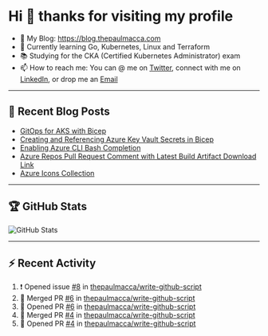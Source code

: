 # Hi 👋 thanks for visiting my profile

- 💬 My Blog: <https://blog.thepaulmacca.com>
- 🌱 Currently learning Go, Kubernetes, Linux and Terraform
- 📚 Studying for the CKA (Certified Kubernetes Administrator) exam
- 📫 How to reach me: You can @ me on [Twitter](https://twitter.com/thepaulmacca), connect with me on [LinkedIn](https://www.linkedin.com/in/thepaulmacca/), or drop me an [Email](mailto:pm@thepaulmacca.com)

---

## :blue_book: Recent Blog Posts
<!-- BLOG-POST-LIST:START -->
- [GitOps for AKS with Bicep](https://blog.thepaulmacca.com/gitops-for-aks-with-bicep)
- [Creating and Referencing Azure Key Vault Secrets in Bicep](https://blog.thepaulmacca.com/creating-and-referencing-azure-key-vault-secrets-in-bicep)
- [Enabling Azure CLI Bash Completion](https://blog.thepaulmacca.com/enabling-azure-cli-bash-completion)
- [Azure Repos Pull Request Comment with Latest Build Artifact Download Link](https://blog.thepaulmacca.com/azure-repos-pull-request-comment-with-latest-build-artifact-download-link)
- [Azure Icons Collection](https://blog.thepaulmacca.com/azure-icons-collection)
<!-- BLOG-POST-LIST:END -->

---

## :trophy: GitHub Stats

![GitHub Stats](https://github-readme-stats.vercel.app/api?username=thepaulmacca&count_private=true&show_icons=true&theme=dark)

---

## :zap: Recent Activity

<!--START_SECTION:activity-->
1. ❗️ Opened issue [#8](https://github.com/thepaulmacca/write-github-script/issues/8) in [thepaulmacca/write-github-script](https://github.com/thepaulmacca/write-github-script)
2. 🎉 Merged PR [#6](https://github.com/thepaulmacca/write-github-script/pull/6) in [thepaulmacca/write-github-script](https://github.com/thepaulmacca/write-github-script)
3. 💪 Opened PR [#6](https://github.com/thepaulmacca/write-github-script/pull/6) in [thepaulmacca/write-github-script](https://github.com/thepaulmacca/write-github-script)
4. 🎉 Merged PR [#4](https://github.com/thepaulmacca/write-github-script/pull/4) in [thepaulmacca/write-github-script](https://github.com/thepaulmacca/write-github-script)
5. 💪 Opened PR [#4](https://github.com/thepaulmacca/write-github-script/pull/4) in [thepaulmacca/write-github-script](https://github.com/thepaulmacca/write-github-script)
<!--END_SECTION:activity-->
